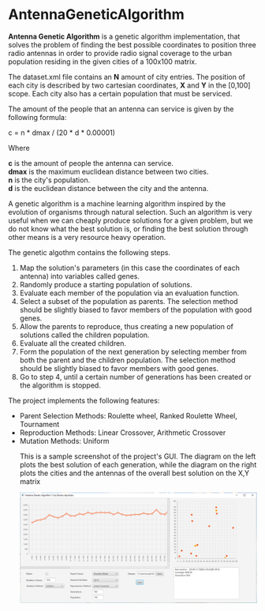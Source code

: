 # AntennaGeneticAlgorithm


<b>Antenna Genetic Algorithm</b> is a genetic algorithm implementation, that solves the problem of finding the best possible coordinates
to position three radio antennas in order to provide radio signal coverage to the urban population residing in the given cities
of a 100x100 matrix.

The dataset.xml file contains an <b>N</b> amount of city entries. The position of each city is described by two cartesian coordinates, 
<b>X</b> and <b>Y</b> in the [0,100] scope. Each city also has a certain population that must be serviced.

The amount of the people that an antenna can service is given by the following formula:

c = n * dmax / (20 * d * 0.00001)

Where 
  
  <b>c</b>    is the amount of people the antenna can service.</br>
  <b>dmax</b> is the maximum euclidean distance between two cities.</br>
  <b>n</b>    is the city's population.</br>
  <b>d</b>    is the euclidean distance between the city and the antenna.</br>


A genetic algorithm is a machine learning algorithm inspired by the evolution of organisms through natural selection. Such an 
algorithm is very useful when we can cheaply produce solutions for a given problem, but we do not know what the best solution is, or finding the best solution through other means is a very resource heavy operation.

The genetic algothm contains the following steps.
<ol>
  <li>Map the solution's parameters (in this case the coordinates of each antenna) into variables called genes.</li>
  <li>Randomly produce a starting population of solutions.</li>
  <li>Evaluate each member of the population via an evaluation function.</li>
  <li>Select a subset of the population as parents. The selection method should be slightly biased to favor members of the
      population with good genes.</li>
  <li>Allow the parents to reproduce, thus creating a new population of solutions called the children population.</li>
  <li>Evaluate all the created children.</li>
  <li>Form the population of the next generation by selecting member from both the parent and the children population. The 
      selection method should be slightly biased to favor members with good genes.</li>
  <li>Go to step 4, until a certain number of generations has been created or the algorithm is stopped.</li>    
</ol>

The project implements the following features:
<ul>
  <li>Parent Selection Methods: Roulette wheel, Ranked Roulette Wheel, Tournament</li>
  <li>Reproduction Methods: Linear Crossover, Arithmetic Crossover</li>
  <li>Mutation Methods: Uniform</li>
  
 
 This is a sample screenshot of the project's GUI. The diagram on the left plots the best solution of each generation, while
 the diagram on the right plots the cities and the antennas of the overall best solution on the X,Y matrix
 
![What is this](AntennaGeneticAlgorithmSample.png)
